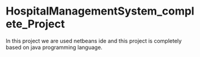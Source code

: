 # HospitalManagementSystem_complete_Project

In this project we are used netbeans ide and this project is completely based on java programming language.
